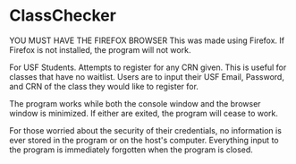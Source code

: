# ClassChecker

YOU MUST HAVE THE FIREFOX BROWSER
  This was made using Firefox. If Firefox is not installed, the program will not work.

For USF Students. Attempts to register for any CRN given. This is useful for classes that have no waitlist.
Users are to input their USF Email, Password, and CRN of the class they would like to register for. 

The program works while both the console window and the browser window is minimized. 
If either are exited, the program will cease to work.

For those worried about the security of their credentials, no information is ever stored in the program or on the host's computer. Everything input to the program is immediately forgotten when the program is closed. 
